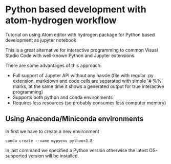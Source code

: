 # Python based development with atom-hydrogen workflow
Tutorial on using Atom editor with hydrogen package for Python based development as jupyter notebook

This is a great alternative for interactive programming to common Visual Studio Code with well-known Python and Jupyter extensions.

There are some advantages of this approach:

- Full support of Jupyter API without any hassle (file with regular .py extension, markdown and code cells are separated with simple '# %%' marks, at the same time it shows a generated output for true interactive programming)
- Supports both python and conda environments
- Requires less resources (so probably consumes less computer memory)

## Using Anaconda/Miniconda environments

In first we have to create a new environment

```
conda create --name mypyenv python=3.8
```
In last command we specified a Python version otherwise the latest OS-supported version will be installed.



